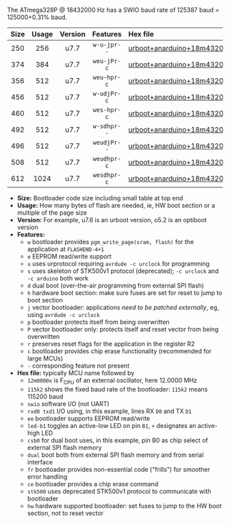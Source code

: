 The ATmega328P @ 18432000 Hz has a SWIO baud rate of 125387 baud = 125000+0.31% baud.

|Size|Usage|Version|Features|Hex file|
|:-:|:-:|:-:|:-:|:--|
|250|256|u7.7|`w-u-jpr--`|[urboot+anarduino+18m4320x++125k0_swio_rxd0_txd1_led+b1.hex](https://raw.githubusercontent.com/stefanrueger/urboot.hex/main/boards/anarduino/external_oscillator/fcpu+18m4320_Hz/br++125k0_bps/urboot+anarduino+18m4320x++125k0_swio_rxd0_txd1_led+b1.hex)|
|374|384|u7.7|`weu-jPr-c`|[urboot+anarduino+18m4320x++125k0_swio_rxd0_txd1_ee_led+b1_fr_ce.hex](https://raw.githubusercontent.com/stefanrueger/urboot.hex/main/boards/anarduino/external_oscillator/fcpu+18m4320_Hz/br++125k0_bps/urboot+anarduino+18m4320x++125k0_swio_rxd0_txd1_ee_led+b1_fr_ce.hex)|
|356|512|u7.7|`weu-hpr-c`|[urboot+anarduino+18m4320x++125k0_swio_rxd0_txd1_ee_led+b1_fr_ce_hw.hex](https://raw.githubusercontent.com/stefanrueger/urboot.hex/main/boards/anarduino/external_oscillator/fcpu+18m4320_Hz/br++125k0_bps/urboot+anarduino+18m4320x++125k0_swio_rxd0_txd1_ee_led+b1_fr_ce_hw.hex)|
|456|512|u7.7|`w-udjPr-c`|[urboot+anarduino+18m4320x++125k0_swio_rxd0_txd1_led+b1_csd5_dual_fr_ce.hex](https://raw.githubusercontent.com/stefanrueger/urboot.hex/main/boards/anarduino/external_oscillator/fcpu+18m4320_Hz/br++125k0_bps/urboot+anarduino+18m4320x++125k0_swio_rxd0_txd1_led+b1_csd5_dual_fr_ce.hex)|
|460|512|u7.7|`wes-hpr-c`|[urboot+anarduino+18m4320x++125k0_swio_rxd0_txd1_ee_led+b1_fr_ce_stk500_hw.hex](https://raw.githubusercontent.com/stefanrueger/urboot.hex/main/boards/anarduino/external_oscillator/fcpu+18m4320_Hz/br++125k0_bps/urboot+anarduino+18m4320x++125k0_swio_rxd0_txd1_ee_led+b1_fr_ce_stk500_hw.hex)|
|492|512|u7.7|`w-sdhpr--`|[urboot+anarduino+18m4320x++125k0_swio_rxd0_txd1_led+b1_csd5_dual_stk500_hw.hex](https://raw.githubusercontent.com/stefanrueger/urboot.hex/main/boards/anarduino/external_oscillator/fcpu+18m4320_Hz/br++125k0_bps/urboot+anarduino+18m4320x++125k0_swio_rxd0_txd1_led+b1_csd5_dual_stk500_hw.hex)|
|496|512|u7.7|`weudjPr--`|[urboot+anarduino+18m4320x++125k0_swio_rxd0_txd1_ee_led+b1_csd5_dual_fr.hex](https://raw.githubusercontent.com/stefanrueger/urboot.hex/main/boards/anarduino/external_oscillator/fcpu+18m4320_Hz/br++125k0_bps/urboot+anarduino+18m4320x++125k0_swio_rxd0_txd1_ee_led+b1_csd5_dual_fr.hex)|
|508|512|u7.7|`weudhpr-c`|[urboot+anarduino+18m4320x++125k0_swio_rxd0_txd1_ee_led+b1_csd5_dual_fr_ce_hw.hex](https://raw.githubusercontent.com/stefanrueger/urboot.hex/main/boards/anarduino/external_oscillator/fcpu+18m4320_Hz/br++125k0_bps/urboot+anarduino+18m4320x++125k0_swio_rxd0_txd1_ee_led+b1_csd5_dual_fr_ce_hw.hex)|
|612|1024|u7.7|`wesdhpr-c`|[urboot+anarduino+18m4320x++125k0_swio_rxd0_txd1_ee_led+b1_csd5_dual_fr_ce_stk500_hw.hex](https://raw.githubusercontent.com/stefanrueger/urboot.hex/main/boards/anarduino/external_oscillator/fcpu+18m4320_Hz/br++125k0_bps/urboot+anarduino+18m4320x++125k0_swio_rxd0_txd1_ee_led+b1_csd5_dual_fr_ce_stk500_hw.hex)|

- **Size:** Bootloader code size including small table at top end
- **Usage:** How many bytes of flash are needed, ie, HW boot section or a multiple of the page size
- **Version:** For example, u7.6 is an urboot version, o5.2 is an optiboot version
- **Features:**
  + `w` bootloader provides `pgm_write_page(sram, flash)` for the application at `FLASHEND-4+1`
  + `e` EEPROM read/write support
  + `u` uses urprotocol requiring `avrdude -c urclock` for programming
  + `s` uses skeleton of STK500v1 protocol (deprecated); `-c urclock` and `-c arduino` both work
  + `d` dual boot (over-the-air programming from external SPI flash)
  + `h` hardware boot section: make sure fuses are set for reset to jump to boot section
  + `j` vector bootloader: applications *need to be patched externally*, eg, using `avrdude -c urclock`
  + `p` bootloader protects itself from being overwritten
  + `P` vector bootloader only: protects itself and reset vector from being overwritten
  + `r` preserves reset flags for the application in the register R2
  + `c` bootloader provides chip erase functionality (recommended for large MCUs)
  + `-` corresponding feature not present
- **Hex file:** typically MCU name followed by
  + `12m0000x` is F<sub>CPU</sub> of an external oscillator, here 12.0000 MHz
  + `115k2` shows the fixed baud rate of the bootloader: `115k2` means 115200 baud
  + `swio` software I/O (not UART)
  + `rxd0 txd1` I/O using, in this example, lines RX `D0` and TX `D1`
  + `ee` bootloader supports EEPROM read/write
  + `led-b1` toggles an active-low LED on pin `B1`, `+` designates an active-high LED
  + `csb0` for dual boot uses, in this example, pin B0 as chip select of external SPI flash memory
  + `dual` boot both from external SPI flash memory and from serial interface
  + `fr` bootloader provides non-essential code ("frills") for smoother error handling
  + `ce` bootloader provides a chip erase command
  + `stk500` uses deprecated STK500v1 protocol to communicate with bootloader
  + `hw` hardware supported bootloader: set fuses to jump to the HW boot section, not to reset vector
